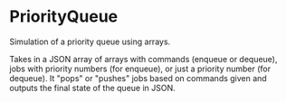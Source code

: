 # PriorityQueue

Simulation of a priority queue using arrays.

Takes in a JSON array of arrays with commands (enqueue or dequeue), jobs with priority numbers (for enqueue), or just a priority number (for dequeue). It "pops" or "pushes" jobs based on commands given and outputs the final state of the queue in JSON.
